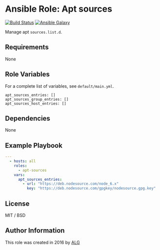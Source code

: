 # Ansible Role: Apt sources

[![Build Status](https://travis-ci.org/AttestationLegale/ansible-role-apt-sources.svg?branch=master)](https://travis-ci.org/AttestationLegale/ansible-role-apt-sources) [![Ansible Galaxy](http://img.shields.io/badge/ansible--galaxy-apt--sources-blue.svg)](https://galaxy.ansible.com/AttestationLegale/apt-sources/)

Manage apt `sources.list.d`.

## Requirements

None

## Role Variables

For a complete list of variables, see `default/main.yml`.

    apt_sources_entries: []
    apt_sources_group_entries: []
    apt_sources_host_entries: []

## Dependencies

None

## Example Playbook

```yaml
---
  - hosts: all
    roles:
      - apt-sources
    vars:
      apt_sources_entries:
        - url: "https://deb.nodesource.com/node_6.x"
          key: "https://deb.nodesource.com/gpgkey/nodesource.gpg.key"
```

## License

MIT / BSD

## Author Information

This role was created in 2016 by [ALG](https://www.attestationlegale.fr)
